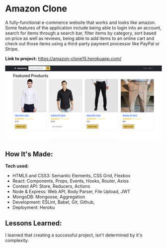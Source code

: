 # Amazon Clone

A fully-functional e-commerce website that works and looks like amazon. Some features of the application include being able to login into an account, search for items through a search bar, filter items by category, sort based on price as well as reviews, being able to add items to an online cart and check out those items using a third-party payment processor like PayPal or
Stripe.

**Link to project:** https://amazon-clone15.herokuapp.com/

![amazon](/frontend/public/images/amazon-homepage.png)

## How It's Made:

**Tech used:**

- HTML5 and CSS3: Semantic Elements, CSS Grid, Flexbox
- React: Components, Props, Events, Hooks, Router, Axios
- Context API: Store, Reducers, Actions
- Node & Express: Web API, Body Parser, File Upload, JWT
- MongoDB: Mongoose, Aggregation
- Development: ESLint, Babel, Git, Github,
- Deployment: Heroku

## Lessons Learned:

I learned that creating a successful project, isn't determined by it's complexity.

